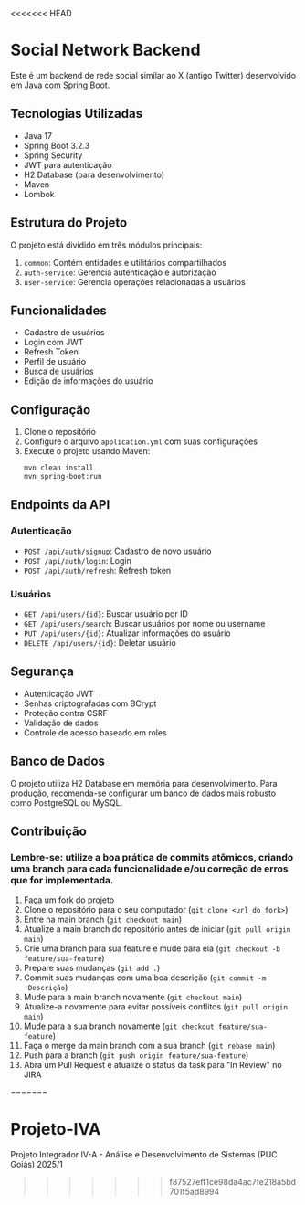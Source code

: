 <<<<<<< HEAD
# Social Network Backend

Este é um backend de rede social similar ao X (antigo Twitter) desenvolvido em Java com Spring Boot.

## Tecnologias Utilizadas

- Java 17
- Spring Boot 3.2.3
- Spring Security
- JWT para autenticação
- H2 Database (para desenvolvimento)
- Maven
- Lombok

## Estrutura do Projeto

O projeto está dividido em três módulos principais:

1. `common`: Contém entidades e utilitários compartilhados
2. `auth-service`: Gerencia autenticação e autorização
3. `user-service`: Gerencia operações relacionadas a usuários

## Funcionalidades

- Cadastro de usuários
- Login com JWT
- Refresh Token
- Perfil de usuário
- Busca de usuários
- Edição de informações do usuário

## Configuração

1. Clone o repositório
2. Configure o arquivo `application.yml` com suas configurações
3. Execute o projeto usando Maven:
   ```bash
   mvn clean install
   mvn spring-boot:run
   ```

## Endpoints da API

### Autenticação

- `POST /api/auth/signup`: Cadastro de novo usuário
- `POST /api/auth/login`: Login
- `POST /api/auth/refresh`: Refresh token

### Usuários

- `GET /api/users/{id}`: Buscar usuário por ID
- `GET /api/users/search`: Buscar usuários por nome ou username
- `PUT /api/users/{id}`: Atualizar informações do usuário
- `DELETE /api/users/{id}`: Deletar usuário

## Segurança

- Autenticação JWT
- Senhas criptografadas com BCrypt
- Proteção contra CSRF
- Validação de dados
- Controle de acesso baseado em roles

## Banco de Dados

O projeto utiliza H2 Database em memória para desenvolvimento. Para produção, recomenda-se configurar um banco de dados mais robusto como PostgreSQL ou MySQL.

## Contribuição
### Lembre-se: utilize a boa prática de commits atômicos, criando uma branch para cada funcionalidade e/ou correção de erros que for implementada.

1. Faça um fork do projeto
2. Clone o repositório para o seu computador (`git clone <url_do_fork>`)
3. Entre na main branch (`git checkout main`)
4. Atualize a main branch do repositório antes de iniciar (`git pull origin main`)
5. Crie uma branch para sua feature e mude para ela (`git checkout -b feature/sua-feature`)
6. Prepare suas mudanças (`git add .`)
7. Commit suas mudanças com uma boa descrição (`git commit -m 'Descrição`)
8. Mude para a main branch novamente (`git checkout main`)
9. Atualize-a novamente para evitar possíveis conflitos (`git pull origin main`)
10. Mude para a sua branch novamente (`git checkout feature/sua-feature`)
11. Faça o merge da main branch com a sua branch (`git rebase main`)
12. Push para a branch (`git push origin feature/sua-feature`)
13. Abra um Pull Request e atualize o status da task para "In Review" no JIRA

=======
# Projeto-IVA
Projeto Integrador IV-A - Análise e Desenvolvimento de Sistemas (PUC Goiás) 2025/1
>>>>>>> f87527eff1ce98da4ac7fe218a5bd701f5ad8994
